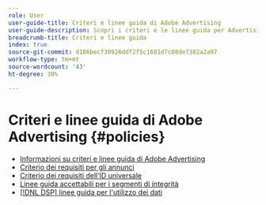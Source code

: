 ```yaml
---
role: User
user-guide-title: Criteri e linee guida di Adobe Advertising
user-guide-description: Scopri i criteri e le linee guida per Advertising DSP e  [!DNL Advertising Search, Social, & Commerce].
breadcrumb-title: Criteri e linee guida
index: true
source-git-commit: d186becf30926ddf2f5c1681d7c88de7382a2a97
workflow-type: tm+mt
source-wordcount: '43'
ht-degree: 30%

---
```



# Criteri e linee guida di Adobe Advertising {#policies}

+ [Informazioni su criteri e linee guida di Adobe Advertising](/help/policies/home.md)
+ [Criterio dei requisiti per gli annunci](/help/policies/ad-requirements-policy.md)
+ [Criterio dei requisiti dell’ID universale](/help/policies/universal-id-policy.md)
+ [Linee guida accettabili per i segmenti di integrità](/help/policies/health-segment-guidelines.md)
+ [[!DNL DSP] linee guida per l&#39;utilizzo dei dati](/help/policies/data-usage-guidelines.md)
